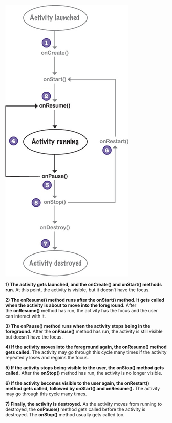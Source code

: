 ![](.guides/img/22.png)

**1) The activity gets launched, and the onCreate() and onStart() methods run.**
At this point, the activity is visible, but it doesn’t have the focus.

**2) The onResume() method runs after the onStart() method. It gets called when the activity is about to move into the foreground.**
After the **onResume()** method has run, the activity has the focus and the user can interact with it.

**3) The onPause() method runs when the activity stops being in the foreground.**
After the **onPause()** method has run, the activity is still visible but doesn’t have the focus.

**4) If the activity moves into the foreground again, the onResume() method gets called.**
The activity may go through this cycle many times if the activity repeatedly loses and regains the focus.

**5) If the activity stops being visible to the user, the onStop() method gets called.**
After the **onStop()** method has run, the activity is no longer visible.

**6) If the activity becomes visible to the user again, the onRestart() method gets called, followed by onStart() and onResume().**
The activity may go through this cycle many times.

**7) Finally, the activity is destroyed.**
As the activity moves from running to destroyed, the **onPause()** method gets called before the activity is destroyed. The **onStop()** method usually gets called too.
